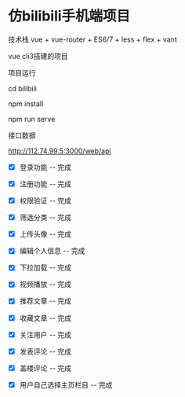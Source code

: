 # 仿bilibili手机端项目

技术栈
vue + vue-router + ES6/7 + less + flex + vant

vue cli3搭建的项目

项目运行

cd bilibili

npm install

npm run serve



接口数据

http://112.74.99.5:3000/web/api




- [x] 登录功能 -- 完成
- [x] 注册功能 -- 完成
- [x] 权限验证 -- 完成
- [x] 筛选分类 -- 完成
- [x] 上传头像 -- 完成
- [x] 编辑个人信息 -- 完成
- [x] 下拉加载 -- 完成
- [x] 视频播放 -- 完成
- [x] 推荐文章 -- 完成
- [x] 收藏文章 -- 完成
- [x] 关注用户 -- 完成
- [x] 发表评论 -- 完成
- [x] 盖楼评论 -- 完成
- [x] 用户自己选择主页栏目 -- 完成





